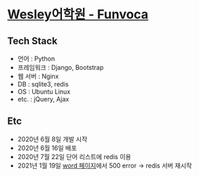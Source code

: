 [Wesley어학원 - Funvoca](https://www.funvoca.com/)
===

## Tech Stack  
  - 언어 : Python
  - 프레임워크 : Django, Bootstrap
  - 웹 서버 : Nginx
  - DB : sqlite3, redis
  - OS : Ubuntu Linux
  - etc. : jQuery, Ajax

## Etc  
  - 2020년 6월 8일 개발 시작
  - 2020년 6월 16일 배포  
  - 2020년 7월 22일 단어 리스트에 redis 이용  
  - 2021년 1월 19일 [word 페이지](https://www.funvoca.com/word/)에서 500 error -> redis 서버 재시작
